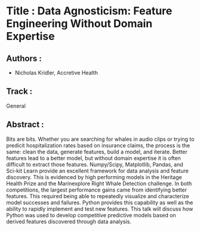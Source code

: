 
Title : Data Agnosticism: Feature Engineering Without Domain Expertise
=====================

Authors : 
----------


- Nicholas Kridler, Accretive Health

Track : 
-------

General

Abstract : 
----------

Bits are bits. Whether you are searching for whales in audio clips or trying to predicit hospitalization rates based on insurance claims, the process is the same: clean the data, generate features, build a model, and iterate. Better features lead to a better model, but without domain expertise it is often difficult to extract those features. Numpy/Scipy, Matplotlib, Pandas, and Sci-kit Learn provide an excellent framework for data analysis and feature discovery. This is evidenced by high performing models in the Heritage Health Prize and the Marinexplore Right Whale Detection challenge. In both competitions, the largest performance gains came from identifying better features. This required being able to repeatedly visualize and characterize model successes and failures. Python provides this capability as well as the ability to rapidly implement and test new features. This talk will discuss how Python was used to develop competitive predictive models based on derived features discovered through data analysis.

